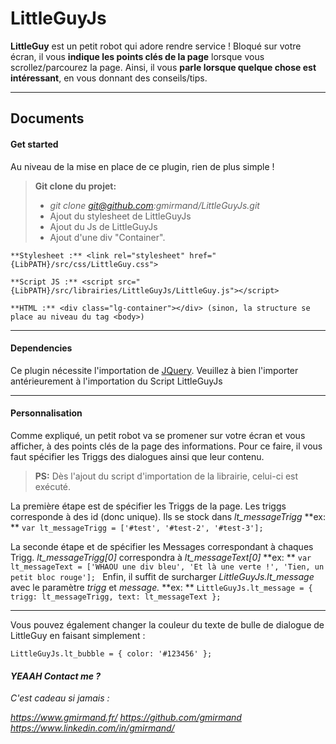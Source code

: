 LittleGuyJs
===================

**LittleGuy** est un petit robot qui adore rendre service ! Bloqué sur votre écran, il vous **indique les points clés de la page** lorsque vous scrollez/parcourez la page.
Ainsi, il vous **parle lorsque quelque chose est intéressant**, en vous donnant des conseils/tips.

----------


Documents
-------------

#### <i class="icon-file"></i>Get started
Au niveau de la mise en place de ce plugin, rien de plus simple ! 

> **Git clone du projet:**
> - *git clone git@github.com:gmirmand/LittleGuyJs.git*
> - Ajout du stylesheet de LittleGuyJs
> - Ajout du Js de LittleGuyJs
> - Ajout d'une div "Container".

    **Stylesheet :** <link rel="stylesheet" href="{LibPATH}/src/css/LittleGuy.css">
    
    **Script JS :** <script src="{LibPATH}/src/librairies/LittleGuyJs/LittleGuy.js"></script>
    
    **HTML :** <div class="lg-container"></div> (sinon, la structure se place au niveau du tag <body>)


----------


#### <i class="icon-folder-open"></i> Dependencies
Ce plugin nécessite l'importation de [JQuery](http://jquery.com/download/). Veuillez à bien l'importer antérieurement à l'importation du Script LittleGuyJs


----------


#### <i class="icon-pencil"></i> Personnalisation

Comme expliqué, un petit robot va se promener sur votre écran et vous afficher, à des points clés de la page des informations. Pour ce faire, il vous faut spécifier les Triggs des dialogues ainsi que leur contenu.
> **PS:** Dès l'ajout du script d'importation de la librairie, celui-ci est exécuté.

La première étape est de spécifier les Triggs de la page. Les triggs corresponde à des id (donc unique). Ils se stock dans *lt_messageTrigg*
**ex: **     `var lt_messageTrigg = ['#test', '#test-2', '#test-3'];`

La seconde étape et de spécifier les Messages correspondant à chaques Trigg. *lt_messageTrigg[0]* correspondra à *lt_messageText[0]*
**ex: ** `var lt_messageText = ['WHAOU une div bleu', 'Et là une verte !', 'Tien, un petit bloc rouge'];
`
Enfin, il suffit de surcharger *LittleGuyJs.lt_message* avec le paramètre *trigg* et *message.*
**ex: **
`LittleGuyJs.lt_message = {
    trigg: lt_messageTrigg,
    text: lt_messageText };`

----------
Vous pouvez également changer la couleur du texte de bulle de dialogue de LittleGuy en faisant simplement :

    LittleGuyJs.lt_bubble = { color: '#123456' };
#### <i class="icon-thumbs-up-alt"> YEAAH Contact me ?

C'est cadeau si jamais : 

 <i class="icon-link"> https://www.gmirmand.fr/
 <i class="icon-link"> https://github.com/gmirmand
 <i class="icon-link"> https://www.linkedin.com/in/gmirmand/

